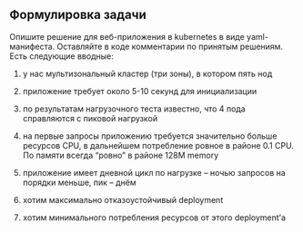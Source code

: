 ## Формулировка задачи

Опишите решение для веб-приложения в kubernetes в виде yaml-манифеста. Оставляйте в коде комментарии по принятым решениям. Есть следующие вводные:


1) у нас мультизональный кластер (три зоны), в котором пять нод

2) приложение требует около 5-10 секунд для инициализации
   
3) по результатам нагрузочного теста известно, что 4 пода справляются с пиковой нагрузкой

4) на первые запросы приложению требуется значительно больше ресурсов CPU, в дальнейшем потребление ровное в районе 0.1 CPU. По памяти всегда “ровно” в районе 128M memory

5) приложение имеет дневной цикл по нагрузке – ночью запросов на порядки меньше, пик – днём

6) хотим максимально отказоустойчивый deployment

7) хотим минимального потребления ресурсов от этого deployment’а
